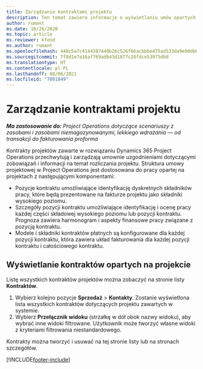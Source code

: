 ```yaml
---
title: Zarządzanie kontraktami projektu
description: Ten temat zawiera informacje o wyświetlaniu umów opartych na projektach.
author: rumant
ms.date: 10/26/2020
ms.topic: article
ms.reviewer: kfend
ms.author: rumant
ms.openlocfilehash: 448c5a7c4144387440b26c526f66acbbbe475ad533da9e00db0eb5d5e86be9e8
ms.sourcegitcommit: 7f8d1e7a16af769adb43d1877c28fdce53975db8
ms.translationtype: HT
ms.contentlocale: pl-PL
ms.lasthandoff: 08/06/2021
ms.locfileid: "7001849"
---
```

# <a name="manage-project-contracts"></a>Zarządzanie kontraktami projektu

_**Ma zastosowanie do:** Project Operations dotyczące scenariuszy z zasobami i zasobami niemagazynowanymi, lekkiego wdrażania — od transakcji do fakturowania proforma_

Kontrakty projektów zawarte w rozwiązaniu Dynamics 365 Project Operations przechwytują i zarządzają umownie uzgodnieniami dotyczącymi zobowiązań i informacji na temat rozliczania projektu. Struktura umowy projektowej w Project Operations jest dostosowana do pracy opartej na projektach z następującymi komponentami:

- Pozycje kontraktu umożliwiające identyfikację dyskretnych składników pracy, które będą prezentowane na fakturze projektu jako składniki wysokiego poziomu.
- Szczegóły pozycji kontraktu umożliwiające identyfikację i ocenę pracy każdej części składowej wysokiego poziomu lub pozycji kontraktu. Prognoza zawiera harmonogram i aspekty finansowe pracy związane z pozycją kontraktu.
- Modele i składniki kontraktów płatnych są konfigurowane dla każdej pozycji kontraktu, która zawiera układ fakturowania dla każdej pozycji kontraktu i całościowego kontraktu.

## <a name="view-all-project-based-contracts"></a>Wyświetlanie kontraktów opartych na projekcie

Listę wszystkich kontraktów projektów można zobaczyć na stronie listy **Kontraktów**. 

1. Wybierz kolejno pozycje **Sprzedaż** > **Kontakty**. Zostanie wyświetlona lista wszystkich kontraktów dotyczących projektu zawartych w systemie. 
2. Wybierz **Przełącznik widoku** (strzałkę w dół obok nazwy widoku), aby wybrać inne widoki filtrowane. Użytkownik może tworzyć własne widoki z kryteriami filtrowania niestandardowego.

Kontrakty można tworzyć i usuwać na tej stronie listy lub na stronach szczegółów.


[!INCLUDE[footer-include](../../includes/footer-banner.md)]